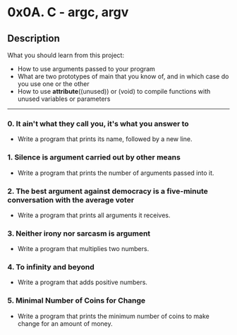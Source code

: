 # 0x0A. C - argc, argv

## Description
What you should learn from this project:

* How to use arguments passed to your program
* What are two prototypes of main that you know of, and in which case do you use one or the other
* How to use __attribute__((unused)) or (void) to compile functions with unused variables or parameters

---

### 0. It ain't what they call you, it's what you answer to
* Write a program that prints its name, followed by a new line.


### 1. Silence is argument carried out by other means
* Write a program that prints the number of arguments passed into it.


### 2. The best argument against democracy is a five-minute conversation with the average voter
* Write a program that prints all arguments it receives.


### 3. Neither irony nor sarcasm is argument
* Write a program that multiplies two numbers.


### 4. To infinity and beyond
* Write a program that adds positive numbers.


### 5. Minimal Number of Coins for Change
* Write a program that prints the minimum number of coins to make change for an amount of money.

